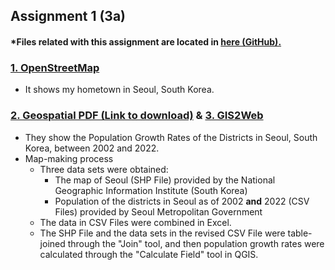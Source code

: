 ## Assignment 1 (3a)

#### *Files related with this assignment are located in <a href="https://github.com/son1101/LA558_Son/tree/main/assignments/assign3a" target="_blank">here (GitHub).</a> 

### <a href="https://son1101.github.io/LA558_Son/assignments/assign3a/assign3a.html" target="_blank">1. OpenStreetMap</a>
- It shows my hometown in Seoul, South Korea.

### <a href="assign3a/assign3.pdf" target="_blank">2. Geospatial PDF (Link to download)</a> **&** <a href="https://son1101.github.io/LA558_Son/assignments/assign3a/qgis2web_Assign3a/index.html" target="_blank">3. GIS2Web</a>
- They show the Population Growth Rates of the Districts in Seoul, South Korea, between 2002 and 2022.
- Map-making process
  - Three data sets were obtained:
    - The map of Seoul (SHP File) provided by the National Geographic Information Institute (South Korea)
    - Population of the districts in Seoul as of 2002 **and** 2022 (CSV Files) provided by Seoul Metropolitan Government
  - The data in CSV Files were combined in Excel.
  - The SHP File and the data sets in the revised CSV File were table-joined through the "Join" tool, and then population growth rates were calculated through the "Calculate Field" tool in QGIS. 
 
 
